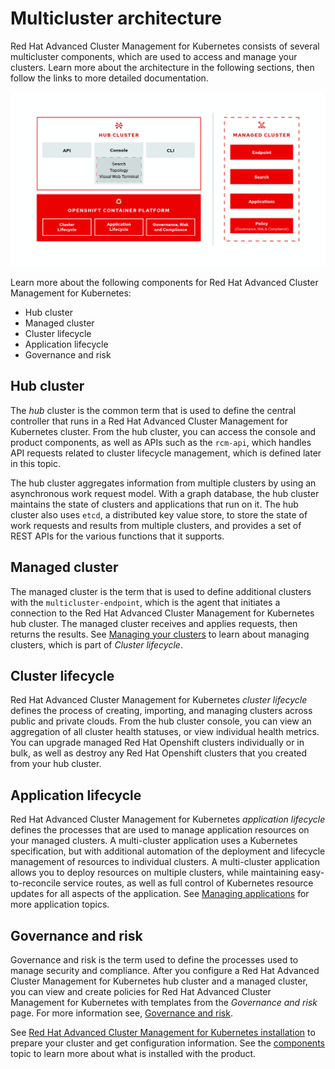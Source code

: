 # Multicluster architecture

Red Hat Advanced Cluster Management for Kubernetes consists of several multicluster components, which are used to access and manage your clusters. Learn more about the architecture in the following sections, then follow the links to more detailed documentation. 

![Architecture diagram](RHACM-arch.png)

Learn more about the following components for Red Hat Advanced Cluster Management for Kubernetes:

  - Hub cluster
  - Managed cluster
  - Cluster lifecycle
  - Application lifecycle
  - Governance and risk

## Hub cluster

The _hub_ cluster is the common term that is used to define the central controller that runs in a Red Hat Advanced Cluster Management for Kubernetes cluster. From the hub cluster, you can access the console and product components, as well as APIs such as the `rcm-api`, which handles API requests related to cluster lifecycle management, which is defined later in this topic. 

The hub cluster aggregates information from multiple clusters by using an asynchronous work request model. With a graph database, the hub cluster maintains the state of clusters and applications that run on it. The hub cluster also uses `etcd`, a distributed key value store, to store the state of work requests and results from multiple clusters, and provides a set of REST APIs for the various functions that it supports.

## Managed cluster

The managed cluster is the term that is used to define additional clusters with the `multicluster-endpoint`, which is the agent that initiates a connection to the Red Hat Advanced Cluster Management for Kubernetes hub cluster. The managed cluster receives and applies requests, then returns the results. See [Managing your clusters](../manage_cluster/intro.md) to learn about managing clusters, which is part of _Cluster lifecycle_.

## Cluster lifecycle

Red Hat Advanced Cluster Management for Kubernetes _cluster lifecycle_ defines the process of creating, importing, and managing clusters across public and private clouds. From the hub cluster console, you can view an aggregation of all cluster health statuses, or view individual health metrics. You can upgrade managed Red Hat Openshift clusters individually or in bulk, as well as destroy any Red Hat Openshift clusters that you created from your hub cluster. 

## Application lifecycle

Red Hat Advanced Cluster Management for Kubernetes _application lifecycle_ defines the processes that are used to manage application resources on your managed clusters. A multi-cluster application uses a Kubernetes specification, but with additional automation of the deployment and lifecycle management of resources to individual clusters. A multi-cluster application allows you to deploy resources on multiple clusters, while maintaining easy-to-reconcile service routes, as well as full control of Kubernetes resource updates for all aspects of the application. See [Managing applications](../manage_applications/app_management_overview.md) for more application topics.

## Governance and risk

Governance and risk is the term used to define the processes used to manage security and compliance. After you configure a Red Hat Advanced Cluster Management for Kubernetes hub cluster and a managed cluster, you can view and create policies for Red Hat Advanced Cluster Management for Kubernetes with templates from the _Governance and risk_ page. For more information see, [Governance and risk](../security/compliance_intro.md).

See [Red Hat Advanced Cluster Management for Kubernetes installation](../install/install_overview.md) to prepare your cluster and get configuration information. See the [components](components.md) topic to learn more about what is installed with the product.
